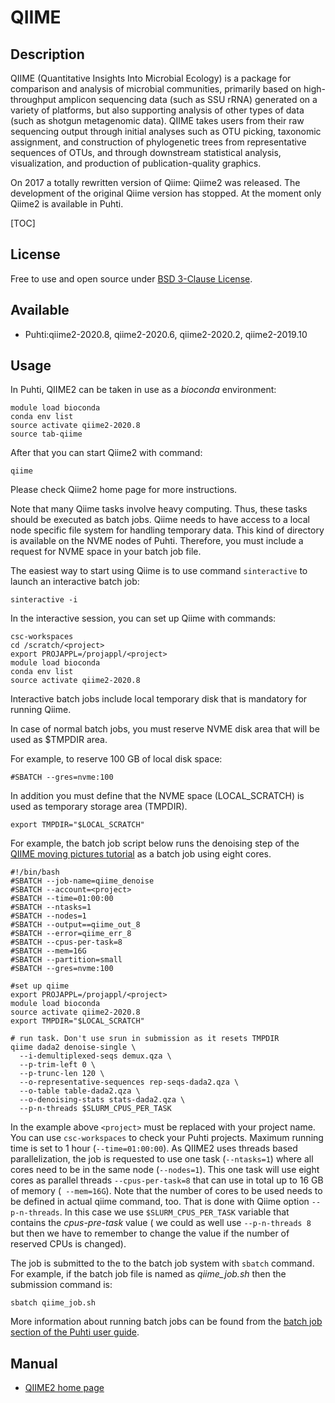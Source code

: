 # QIIME

## Description

QIIME (Quantitative Insights Into Microbial Ecology) is a package for comparison and analysis of microbial communities, 
primarily based on high-throughput amplicon sequencing data (such as SSU rRNA) generated on a variety of platforms, 
but also supporting analysis of other types of data (such as shotgun metagenomic data). QIIME takes users from their 
raw sequencing output through initial analyses such as OTU picking, taxonomic assignment, and construction of 
phylogenetic trees from representative sequences of OTUs, and through downstream statistical analysis, visualization, 
and production of publication-quality graphics.

On 2017 a totally rewritten version of Qiime: Qiime2 was released. The development of the original Qiime version has stopped. 
At the moment only Qiime2 is available in Puhti.

[TOC]

## License

Free to use and open source under [BSD 3-Clause License](https://github.com/qiime2/qiime2/blob/master/LICENSE).

## Available

-   Puhti:qiime2-2020.8, qiime2-2020.6, qiime2-2020.2, qiime2-2019.10  


## Usage

In Puhti, QIIME2 can be taken in use as a _bioconda_ environment:

```text
module load bioconda
conda env list
source activate qiime2-2020.8
source tab-qiime 
```

After that you can start Qiime2 with command:
```text
qiime
```

Please check Qiime2 home page for more instructions.

Note that many Qiime tasks involve heavy computing. Thus, these tasks should be executed as
batch jobs. Qiime needs to have access to a local node specific file system for handling temporary data.
This kind of directory is available on the NVME nodes of Puhti. Therefore, you must include a request for NVME space
in your batch job file.

The easiest way to start using Qiime is to use command `sinteractive` to launch an interactive batch job:
```text
sinteractive -i
```
In the interactive session, you can set up Qiime with commands:

```text
csc-workspaces
cd /scratch/<project>
export PROJAPPL=/projappl/<project>
module load bioconda
conda env list
source activate qiime2-2020.8
```

Interactive batch jobs include local temporary disk that is mandatory for running Qiime. 

In case of normal batch jobs, you must reserve NVME disk area that will be used as $TMPDIR area.

For example, to reserve 100 GB of local disk space:
```
#SBATCH --gres=nvme:100
```
In addition you must define that the NVME space (LOCAL_SCRATCH) is used as temporary storage area (TMPDIR).
```text
export TMPDIR="$LOCAL_SCRATCH"
```
For example, the batch job script below runs the denoising step of the
[QIIME moving pictures tutorial](https://docs.qiime2.org/2019.7/tutorials/moving-pictures/#option-1-dada2 )
as a batch job using eight cores.

```text
#!/bin/bash
#SBATCH --job-name=qiime_denoise
#SBATCH --account=<project> 
#SBATCH --time=01:00:00
#SBATCH --ntasks=1
#SBATCH --nodes=1
#SBATCH --output==qiime_out_8
#SBATCH --error=qiime_err_8
#SBATCH --cpus-per-task=8
#SBATCH --mem=16G
#SBATCH --partition=small
#SBATCH --gres=nvme:100

#set up qiime
export PROJAPPL=/projappl/<project>
module load bioconda
source activate qiime2-2020.8
export TMPDIR="$LOCAL_SCRATCH"

# run task. Don't use srun in submission as it resets TMPDIR
qiime dada2 denoise-single \
  --i-demultiplexed-seqs demux.qza \
  --p-trim-left 0 \
  --p-trunc-len 120 \
  --o-representative-sequences rep-seqs-dada2.qza \
  --o-table table-dada2.qza \
  --o-denoising-stats stats-dada2.qza \
  --p-n-threads $SLURM_CPUS_PER_TASK
``` 

In the example above `<project>` must be replaced with your project name. You can use `csc-workspaces` to check your Puhti projects.
Maximum running time is set to 1 hour (`--time=01:00:00`). As QIIME2 uses threads based parallelization,
the job is requested to use one task (`--ntasks=1`)  where all cores need to be in the same node (`--nodes=1`).
This one task will use eight cores as parallel threads `--cpus-per-task=8` that 
can use in total up to 16 GB of memory (` --mem=16G`). Note that the number of cores to be used needs to be defined in 
actual qiime command, too. That is done with Qiime option `--p-n-threads`. In this case we use `$SLURM_CPUS_PER_TASK` 
variable that contains the _cpus-pre-task_ value ( we could as well use `--p-n-threads 8` but then we have to remember 
to change the value if the number of reserved CPUs is changed).

The job is submitted to the to the batch job system with `sbatch` command. For example, if the batch job
file is named as _qiime_job.sh_ then the submission command is: 
```text
sbatch qiime_job.sh 
```
More information about running batch jobs can be found from the [batch job section of the Puhti user guide](../computing/running/getting-started.md).


## Manual

*   [QIIME2 home page](https://qiime2.org/)
